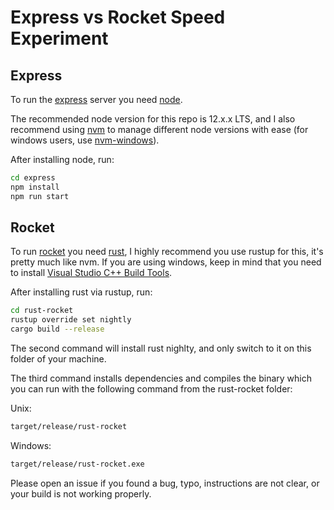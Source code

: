 # Express vs Rocket Speed Experiment
## Express
To run the [express](https://expressjs.com/) server you need [node](https://nodejs.org/en/).

The recommended node version for this repo is 12.x.x LTS, and I also recommend using [nvm](https://github.com/nvm-sh/nvm) to manage different node versions with ease (for windows users, use [nvm-windows](https://github.com/coreybutler/nvm-windows)).

After installing node, run:
```bash
cd express
npm install
npm run start
```

## Rocket
To run [rocket](https://rocket.rs/) you need [rust](https://www.rust-lang.org/tools/install), I highly recommend you use rustup for this, it's pretty much like nvm. If you are using windows, keep in mind that you need to install [Visual Studio C++ Build Tools](https://visualstudio.microsoft.com/visual-cpp-build-tools/).

After installing rust via rustup, run:
```bash
cd rust-rocket
rustup override set nightly
cargo build --release
```
The second command will install rust nighlty, and only switch to it on this folder of your machine.

The third command installs dependencies and compiles the binary which you can run with the following command from the rust-rocket folder:

Unix:
```bash
target/release/rust-rocket
```

Windows:
```cmd
target/release/rust-rocket.exe
```

Please open an issue if you found a bug, typo, instructions are not clear, or your build is not working properly.

